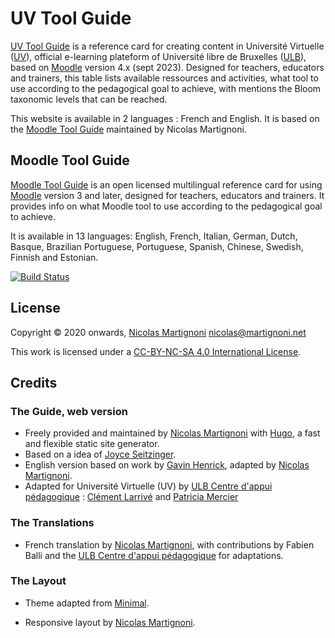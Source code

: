 # UV Tool Guide

[UV Tool Guide](site) is a reference card for creating content in Université Virtuelle ([UV]), official e-learning plateform of Université libre de Bruxelles ([ULB]), based on [Moodle] version 4.x (sept 2023). Designed for teachers, educators and trainers, this table lists available ressources and activities, what tool to use according to the pedagogical goal to achieve, with mentions the Bloom taxonomic levels that can be reached.

This website is available in 2 languages : French and English. It is based on the [Moodle Tool Guide][site2] maintained by Nicolas Martignoni. 

## Moodle Tool Guide

[Moodle Tool Guide][site2] is an open licensed multilingual reference card for using [Moodle][moodle] version 3 and later, designed for teachers, educators and trainers. It provides info on what Moodle tool to use according to the pedagogical goal to achieve.

It is available in 13 languages: English, French, Italian, German, Dutch, Basque, Brazilian Portuguese, Portuguese, Spanish, Chinese, Swedish, Finnish and Estonian.

[![Build Status](https://github.com/martignoni/moodle-tool-guide/workflows/Hugo%20CI%20&%20deploy/badge.svg)](https://github.com/martignoni/moodle-tool-guide/actions?query=workflow%3A%22Hugo+CI+%26+deploy%22)

## License

Copyright © 2020 onwards, [Nicolas Martignoni][nm] <nicolas@martignoni.net>

This work is licensed under a [CC-BY-NC-SA 4.0 International License][cc].

## Credits

### The Guide, web version

- Freely provided and maintained by [Nicolas Martignoni][nm] with [Hugo][hugo], a fast and flexible static site generator.
- Based on a idea of [Joyce Seitzinger](https://twitter.com/catspyjamasnz).
- English version based on work by [Gavin Henrick](https://twitter.com/ghenrick), adapted by [Nicolas Martignoni][nm].
- Adapted for Université Virtuelle (UV) by [ULB Centre d'appui pédagogique][CAP] : [Clément Larrivé](https://github.com/w3cdotorg) and [Patricia Mercier](https://github.com/pmercier125)

### The Translations

- French translation by [Nicolas Martignoni][nm], with contributions by Fabien Balli and the [ULB Centre d'appui pédagogique][CAP] for adaptations.

### The Layout

- Theme adapted from [Minimal](https://github.com/calintat/minimal).
- Responsive layout by [Nicolas Martignoni][nm].

  [site]: https://capulb.github.io/uv-tools/fr/
  [site2]: https://moodletoolguide.net
  [cc]: https://creativecommons.org/licenses/by-nc-sa/4.0/
  [hugo]: https://gohugo.io/
  [nm]: https://blog.martignoni.net/a-propos/
  [UV]: https://uv.ulb.ac.be/
  [moodle]: https://moodle.org/
  [CAP]: https://www.ulb.be/fr/l-ulb-et-l-ecole/cap-centre-d-appui-pedagogique
  [ULB]: https://www.ulb.be/

